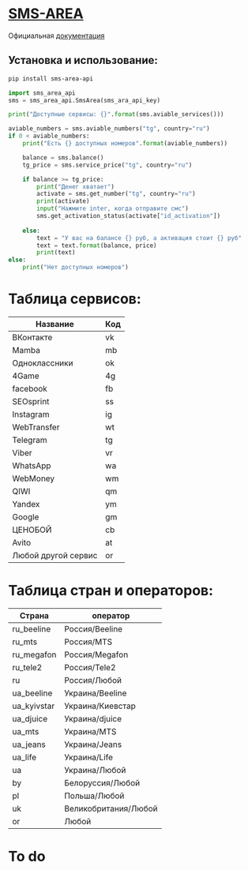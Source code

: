 # [SMS-AREA](https://sms-area.org)
Официальная [документация](http://sms-area.org/api/ru/documentation.html)


## Установка и использование:
```sh 
pip install sms-area-api
```


```python 
import sms_area_api
sms = sms_area_api.SmsArea(sms_ara_api_key)

print("Доступные сервисы: {}".format(sms.aviable_services()))

aviable_numbers = sms.aviable_numbers("tg", country="ru")
if 0 < aviable_numbers:
    print("Есть {} доступных номеров".format(aviable_numbers))

    balance = sms.balance()
    tg_price = sms.service_price("tg", country="ru")

    if balance >= tg_price:
        print("Денег хватает")
        activate = sms.get_number("tg", country="ru")
        print(activate)
        input("Нажмите inter, когда отправите смс")
        sms.get_activation_status(activate["id_activation"])
        
    else:
        text = "У вас на балансе {} руб, а активация стоит {} руб"
        text = text.format(balance, price)
        print(text)
else:
    print("Нет доступных номеров")
```


# Таблица сервисов:
Название | Код
------------ | -------------
ВКонтакте | vk
Mamba | mb
Одноклассники | ok
4Game | 4g
facebook | fb
SEOsprint | ss
Instagram | ig
WebTransfer | wt
Telegram | tg
Viber | vr
WhatsApp | wa
WebMoney | wm
QIWI | qm
Yandex | ym
Google | gm
ЦЕНОБОЙ | cb
Avito | at
Любой другой сервис | or


# Таблица стран и операторов:
Страна | оператор
------------ | -------------
ru_beeline | Россия/Beeline
ru_mts | Россия/MTS
ru_megafon | Россия/Megafon
ru_tele2 | Россия/Tele2
ru | Россия/Любой
ua_beeline | Украина/Beeline
ua_kyivstar | Украина/Киевстар
ua_djuice | Украина/djuice
ua_mts | Украина/MTS
ua_jeans | Украина/Jeans
ua_life | Украина/Life
ua | Украина/Любой
by | Белоруссия/Любой
pl | Польша/Любой
uk | Великобритания/Любой
or | Любой


# To do
